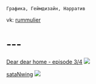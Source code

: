 `Графика, Геймдизайн, Нарратив`

vk: [rummulier](https://vk.com/rummulier)

# ---

[Dear dear home - episode 3/4](https://globalgamejam.org/2019/games/dear-dear-home-episode-34)
![](https://img.itch.zone/aW1hZ2UvMzYxMzc5LzE4MDc0NTMucG5n/original/ayNMZu.png)

[sataNwing](https://tynrare.itch.io/ggj2018)
![](https://ggj.s3.amazonaws.com/styles/game_content__wide/games/screenshots/2018-01-28-161731_1272x716_scrot_0.png?itok=tNFqtX-v&timestamp=1517149561)
